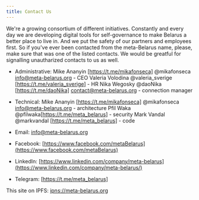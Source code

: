 ```yaml
---
title: Contact Us
---
```

We're a growing consortium of different initiatives. Constantly and every
day we are developing digital tools for self-governance to make Belarus a
better place to live in. And we put the safety of our partners and employees
first. So if you've ever been contacted from the meta-Belarus name, please,
make sure that was one of the listed contacts. 
We would be greatful for signalling unautharized contacts to us as well. 

 - Administrative:
Mike Ananyin [https://t.me/mikafonseca] @mikafonseca info@meta-belarus.org - CEO
Valeria Volodina @valeria_sverige [https://t.me/valeria_sverige] - HR
Nika Wegosky @daoNika [https://t.me/daoNika] contact@meta-belarus.org - connection manager 


 - Technical: 
Mike Ananyin [https://t.me/mikafonseca] @mikafonseca info@meta-belarus.org - architecture
Pfil Waka @pfilwaka[https://t.me/meta_belarus] - security
Mark Vandal @markvandal [https://t.me/meta_belarus] - code

 - Email: info@meta-belarus.org
 - Facebook: [https://www.facebook.com/metaBelarus](https://www.facebook.com/metaBelarus)
 - LinkedIn: [https://www.linkedin.com/company/meta-belarus](https://www.linkedin.com/company/meta-belarus/)
 - Telegram: [https://t.me/meta_belarus]

This site on IPFS: [ipns://meta-belarus.org](ipns://meta-belarus.org)

